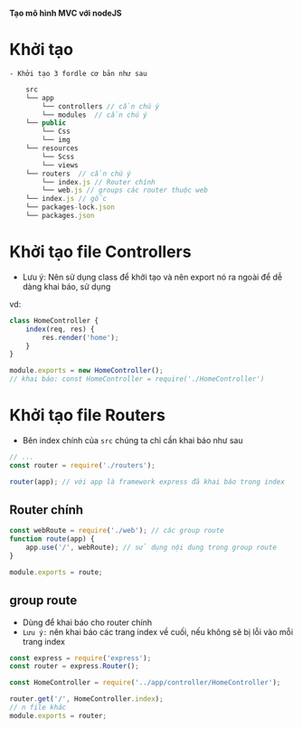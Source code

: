 **Tạo mô hình MVC với nodeJS**

# Khởi tạo

    - Khởi tạo 3 fordle cơ bản như sau

```js
    src
    └── app
        └── controllers // cần chú ý
        └── modules  // cần chú ý
    └── public
        └── Css
        └── img
    └── resources
        └── Scss
        └── views
    └── routers  // cần chú ý
        └── index.js // Router chính
        └── web.js // groups các router thuộc web
    └── index.js // gốc
    └── packages-lock.json
    └── packages.json

```

# Khởi tạo file Controllers

-   Lưu ý: Nên sử dụng class để khởi tạo và nên export nó ra ngoài để dễ dàng khai báo, sử dụng

vd:

```js
class HomeController {
    index(req, res) {
        res.render('home');
    }
}

module.exports = new HomeController();
// khai báo: const HomeController = require('./HomeController')
```

# Khởi tạo file Routers

-   Bên index chính của `src` chúng ta chỉ cần khai báo như sau

```js
// ...
const router = require('./routers');

router(app); // với app là framework express đã khai báo trong index
```

## Router chính

```js
const webRoute = require('./web'); // các group route
function route(app) {
    app.use('/', webRoute); // sử dụng nội dung trong group route
}

module.exports = route;
```

## group route

-   Dùng để khai báo cho router chính
-   `Lưu ý:` nên khai báo các trang index về cuối, nếu không sẽ bị lỗi vào mỗi trang index

```js
const express = require('express');
const router = express.Router();

const HomeController = require('../app/controller/HomeController');

router.get('/', HomeController.index);
// n file khác
module.exports = router;
```
